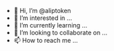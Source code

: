 - 👋 Hi, I’m @aliptoken
- 👀 I’m interested in ...
- 🌱 I’m currently learning ...
- 💞️ I’m looking to collaborate on ...
- 📫 How to reach me ...

<!---
aliptoken/aliptoken is a ✨ special ✨ repository because its `README.md` (this file) appears on your GitHub profile.
You can click the Preview link to take a look at your changes.
--->

